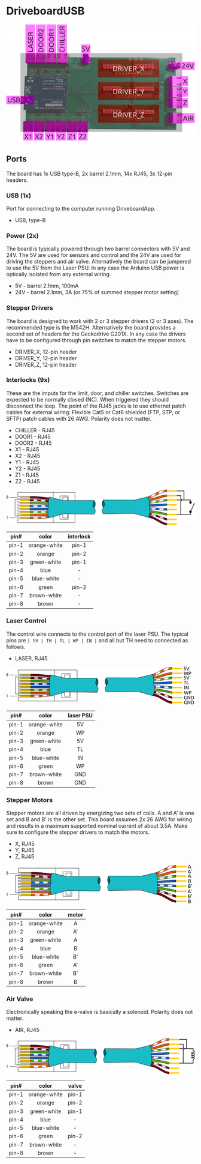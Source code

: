 
DriveboardUSB
=============

![DriveboardUSB Ports](img/DriveboardUSB_ports.png)

Ports
-----

The board has 1x USB type-B, 2x barrel 2.1mm, 14x RJ45, 3x 12-pin headers.

### USB (1x)

Port for connecting to the computer running DriveboardApp.

- USB, type-B


### Power (2x)

The board is typically powered through two barrel connectors with 5V and 24V. The 5V are used for sensors and control and the 24V are used for driving the steppers and air valve. Alternatively the board can be jumpered to use the 5V from the Laser PSU. In any case the Arduino USB power is optically isolated from any external wiring.

- 5V - barrel 2.1mm, 100mA
- 24V - barrel 2.1mm, 3A (or 75% of summed stepper motor setting)


### Stepper Drivers

The board is designed to work with 2 or 3 stepper drivers (2 or 3 axes). The recommended type is the M542H. Alternatively the board provides a second set of headers for the Geckodrive G201X. In any case the drivers have to be configured through pin switches to match the stepper motors.

- DRIVER_X, 12-pin header
- DRIVER_Y, 12-pin header
- DRIVER_Z, 12-pin header


### Interlocks (9x)

These are the imputs for the limit, door, and chiller switches. Switches are expected to be normally closed (NC). When triggered they should disconnect the loop. The point of the RJ45 jacks is to use ethernet patch cables for external wiring: Flexible Cat5 or Cat6 shielded (FTP, STP, or SFTP) patch cables with 26 AWG. Polarity does not matter.

- CHILLER - RJ45
- DOOR1 - RJ45
- DOOR2 - RJ45
- X1 - RJ45
- X2 - RJ45
- Y1 - RJ45
- Y2 - RJ45
- Z1 - RJ45
- Z2 - RJ45

![cat5 wiring](img/cat5-wiring-inter.png)

| pin# | color | interlock  |
| :----: | :----: | :----:|
| pin-1 | orange-white | pin-1 |
| pin-2 | orange | pin-2 |
| pin-3 | green-white | pin-1 |
| pin-4 | blue | - |
| pin-5 | blue-white | - |
| pin-6 | green | pin-2 |
| pin-7 | brown-white | - |
| pin-8 | brown | - |


### Laser Control

The control wire connects to the control port of the laser PSU. The typical pins are `| 5V | TH | TL | WP | IN |` and all but TH need to connected as follows.

 - LASER, RJ45

![cat5 wiring](img/cat5-wiring-laser.png)

| pin# | color | laser PSU  |
| :----: | :----: | :----:|
| pin-1 | orange-white | 5V |
| pin-2 | orange | WP |
| pin-3 | green-white | 5V |
| pin-4 | blue | TL |
| pin-5 | blue-white | IN |
| pin-6 | green | WP |
| pin-7 | brown-white | GND |
| pin-8 | brown | GND |


### Stepper Motors

Stepper motors are all driven by energizing two sets of coils. A and A' is one set and B and B' is the other set. This board assumes 2x 26 AWG for wiring and results in a maximum supported nominal current of about 3.5A. Make sure to configure the stepper drivers to match the motors.

- X, RJ45
- Y, RJ45
- Z, RJ45

![cat5 wiring](img/cat5-wiring-stepper.png)

| pin# | color | motor  |
| :----: | :----: | :----:|
| pin-1 | orange-white | A |
| pin-2 | orange | A' |
| pin-3 | green-white | A |
| pin-4 | blue | B |
| pin-5 | blue-white | B' |
| pin-6 | green | A' |
| pin-7 | brown-white | B' |
| pin-8 | brown | B |


### Air Valve

Electronically speaking the e-valve is basically a solenoid. Polarity does not matter.

- AIR, RJ45

![cat5 wiring](img/cat5-wiring-air.png)

| pin# | color | valve  |
| :----: | :----: | :----:|
| pin-1 | orange-white | pin-1 |
| pin-2 | orange | pin-2 |
| pin-3 | green-white | pin-1 |
| pin-4 | blue | - |
| pin-5 | blue-white | - |
| pin-6 | green | pin-2 |
| pin-7 | brown-white | - |
| pin-8 | brown | - |
